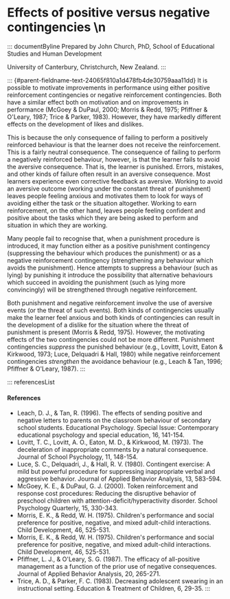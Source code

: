 # Effects of positive versus negative contingencies \n

::: documentByline
Prepared by John Church, PhD, School of Educational Studies and Human
Development

University of Canterbury, Christchurch, New Zealand.
:::

::: {#parent-fieldname-text-24065f810a1d478fb4de30759aaa11dd}
It is possible to motivate improvements in performance using either
positive reinforcement contingencies or negative reinforcement
contingencies. Both have a similar effect both on motivation and on
improvements in performance (McGoey & DuPaul, 2000; Morris & Redd, 1975;
Pfiffner & O'Leary, 1987; Trice & Parker, 1983). However, they have
markedly different effects on the development of likes and dislikes.

This is because the only consequence of failing to perform a positively
reinforced behaviour is that the learner does not receive the
reinforcement. This is a fairly neutral consequence. The consequence of
failing to perform a negatively reinforced behaviour, however, is that
the learner fails to avoid the aversive consequence. That is, the
learner is punished. Errors, mistakes, and other kinds of failure often
result in an aversive consequence. Most learners experience even
corrective feedback as aversive. Working to avoid an aversive outcome
(working under the constant threat of punishment) leaves people feeling
anxious and motivates them to look for ways of avoiding either the task
or the situation altogether. Working to earn reinforcement, on the other
hand, leaves people feeling confident and positive about the tasks which
they are being asked to perform and situation in which they are working.

Many people fail to recognise that, when a punishment procedure is
introduced, it may function either as a positive punishment contingency
(suppressing the behaviour which produces the punishment) or as a
negative reinforcement contingency (strengthening any behaviour which
avoids the punishment). Hence attempts to suppress a behaviour (such as
lying) by punishing it introduce the possibility that alternative
behaviours which succeed in avoiding the punishment (such as lying more
convincingly) will be strengthened through negative reinforcement.

Both punishment and negative reinforcement involve the use of aversive
events (or the threat of such events). Both kinds of contingencies
usually make the learner feel anxious and both kinds of contingencies
can result in the development of a dislike for the situation where the
threat of punishment is present (Morris & Redd, 1975). However, the
motivating effects of the two contingencies could not be more different.
Punishment contingencies *suppress* the punished behaviour (e.g.,
Lovittt, Lovitt, Eaton & Kirkwood, 1973; Luce, Delquadri & Hall, 1980)
while negative reinforcement contingencies *strengthen* the avoidance
behaviour (e.g., Leach & Tan, 1996; Pfiffner & O'Leary, 1987).
:::

::: referencesList
#### References

-   Leach, D. J., & Tan, R. (1996). The effects of sending positive and
    negative letters to parents on the classroom behaviour of secondary
    school students. Educational Psychology. Special Issue: Contemporary
    educational psychology and special education, 16, 141-154.
-   Lovitt, T. C., Lovitt, A. O., Eaton, M. D., & Kirkwood, M. (1973).
    The deceleration of inappropriate comments by a natural consequence.
    Journal of School Psychology, 11, 148-154.
-   Luce, S. C., Delquadri, J., & Hall, R. V. (1980). Contingent
    exercise: A mild but powerful procedure for suppressing
    inappropriate verbal and aggressive behavior. Journal of Applied
    Behavior Analysis, 13, 583-594.
-   McGoey, K. E., & DuPaul, G. J. (2000). Token reinforcement and
    response cost procedures: Reducing the disruptive behavior of
    preschool children with attention-deficit/hyperactivity disorder.
    School Psychology Quarterly, 15, 330-343.
-   Morris, E. K., & Redd, W. H. (1975). Children\'s performance and
    social preference for positive, negative, and mixed adult-child
    interactions. Child Development, 46, 525-531.
-   Morris, E. K., & Redd, W. H. (1975). Children\'s performance and
    social preference for positive, negative, and mixed adult-child
    interactions. Child Development, 46, 525-531.
-   Pfiffner, L. J., & O\'Leary, S. G. (1987). The efficacy of
    all-positive management as a function of the prior use of negative
    consequences. Journal of Applied Behavior Analysis, 20, 265-271.
-   Trice, A. D., & Parker, F. C. (1983). Decreasing adolescent swearing
    in an instructional setting. Education & Treatment of Children, 6,
    29-35.
:::
